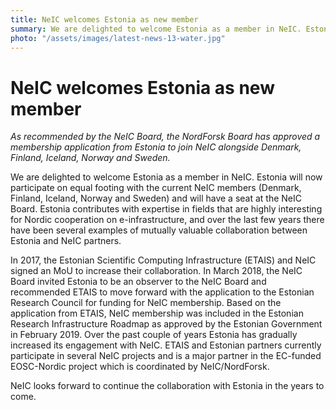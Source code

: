 ```yaml
---
title: NeIC welcomes Estonia as new member
summary: We are delighted to welcome Estonia as a member in NeIC. Estonia will now participate on equal footing with the current NeIC members (Denmark, Finland, Iceland, Norway and Sweden) and will have a seat at the NeIC Board.
photo: "/assets/images/latest-news-13-water.jpg"
---
```


NeIC welcomes Estonia as new member
===============================

*As recommended by the NeIC Board, the NordForsk Board has approved a membership application from Estonia to join NeIC alongside Denmark, Finland, Iceland, Norway and Sweden.*

We are delighted to welcome Estonia as a member in NeIC. Estonia will now participate on equal footing with the current NeIC members (Denmark, Finland, Iceland, Norway and Sweden) and will have a seat at the NeIC Board. Estonia contributes with expertise in fields that are highly interesting for Nordic cooperation on e-infrastructure, and over the last few years there have been several examples of mutually valuable collaboration between Estonia and NeIC partners. 

In 2017, the Estonian Scientific Computing Infrastructure (ETAIS) and NeIC signed an MoU to increase their collaboration. In March 2018, the NeIC Board invited Estonia to be an observer to the NeIC Board and recommended ETAIS to move forward with the application to the Estonian Research Council for funding for NeIC membership. Based on the application from ETAIS, NeIC membership was included in the Estonian Research Infrastructure Roadmap as approved by the Estonian Government in February 2019. Over the past couple of years Estonia has gradually increased its engagement with NeIC. ETAIS and Estonian partners currently participate in several NeIC projects and is a major partner in the EC-funded EOSC-Nordic project which is coordinated by NeIC/NordForsk.

NeIC looks forward to continue the collaboration with Estonia in the years to come.
